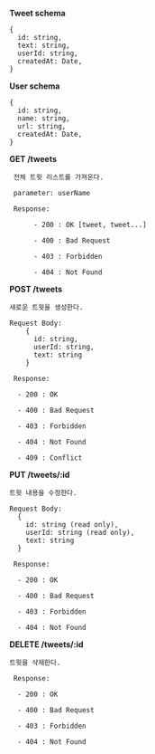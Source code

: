 **Tweet schema**
```
{
  id: string,
  text: string,
  userId: string,
  createdAt: Date,
}
```
**User schema**
```
{
  id: string,
  name: string,
  url: string,
  createdAt: Date,
}
```

**GET /tweets**

     전체 트윗 리스트를 가져온다.
     
     parameter: userName

     Response:

          - 200 : OK [tweet, tweet...]

          - 400 : Bad Request

          - 403 : Forbidden

          - 404 : Not Found


**POST /tweets**

    새로운 트윗을 생성한다.
    
    Request Body:
        {
          id: string,
          userId: string,
          text: string
        }
    
     Response:

      - 200 : OK

      - 400 : Bad Request

      - 403 : Forbidden

      - 404 : Not Found
      
      - 409 : Conflict

**PUT /tweets/:id**

    트윗 내용을 수정한다.
    
    Request Body:
      {
        id: string (read only),
        userId: string (read only),
        text: string
      }
    
     Response:

      - 200 : OK

      - 400 : Bad Request

      - 403 : Forbidden

      - 404 : Not Found

**DELETE /tweets/:id**

    트윗을 삭제한다.
    
     Response:

      - 200 : OK

      - 400 : Bad Request

      - 403 : Forbidden

      - 404 : Not Found
